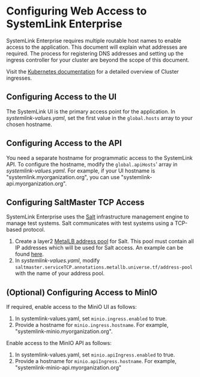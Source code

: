 # Configuring Web Access to SystemLink Enterprise

SystemLink Enterprise requires multiple routable host names to enable access to the application. This document will explain what addresses are required. The process for registering DNS addresses and setting up the ingress controller for your cluster are beyond the scope of this document.

Visit the [Kubernetes documentation](https://kubernetes.io/docs/concepts/services-networking/ingress/) for a detailed overview of Cluster ingresses.

## Configuring Access to the UI

The SystemLink UI is the primary access point for the application. In _systemlink-values.yaml_, set the first value in the `global.hosts` array to your chosen hostname.

## Configuring Access to the API

You need a separate hostname for programmatic access to the SystemLink API. To configure the hostname, modify the `global.apiHosts`' array in _systemlink-values.yaml_. For example, if your UI hostname is "systemlink.myorganization.org", you can use "systemlink-api.myorganization.org".

## Configuring SaltMaster TCP Access

SystemLink Enterprise uses the [Salt](https://saltproject.io/) infrastructure management engine to manage test systems. Salt communicates with test systems using a TCP-based protocol.

1. Create a layer2 [MetalLB address pool](https://metallb.universe.tf/concepts/) for Salt. This pool must contain all IP addresses which will be used for Salt access. An example can be found [here](https://metallb.universe.tf/configuration/#layer-2-configuration).
2. In _systemlink-values.yaml_, modify `saltmaster.serviceTCP.annotations.metallb.universe.tf/address-pool` with the name of your address pool.

## (Optional) Configuring Access to MinIO

If required, enable access to the MiniO UI as follows:

1. In systemlink-values.yaml, set `minio.ingress.enabled` to true.
2. Provide a hostname for `minio.ingress.hostname`. For example, "systemlink-minio.myorganization.org".

Enable access to the MinIO API as follows:

1. In systemlink-values.yaml, set `minio.apiIngress.enabled` to true.
2. Provide a hostname for `minio.apiIngress.hostname`. For example, "systemlink-minio-api.myorganization.org"
